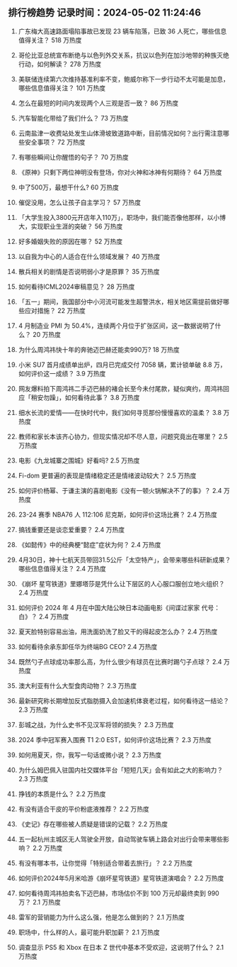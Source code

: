 
## 排行榜趋势 记录时间：2024-05-02 11:24:46
  
  1. 广东梅大高速路面塌陷事故已发现 23 辆车陷落，已致 36 人死亡，哪些信息值得关注？ 518 万热度
    
  2. 哥伦比亚总统宣布断绝与以色列外交关系，抗议以色列在加沙地带的种族灭绝行动，如何解读？ 278 万热度
    
  3. 美联储连续第六次维持基准利率不变，鲍威尔称下一步行动不太可能是加息，哪些信息值得关注？ 101 万热度
    
  4. 怎么在最短的时间内发现两个人三观是否一致？ 86 万热度
    
  5. 汽车智能化带给了我们什么？ 73 万热度
    
  6. 云南盐津一收费站处发生山体滑坡致道路中断，目前情况如何？出行需注意哪些安全事项？ 72 万热度
    
  7. 有哪些瞬间让你醒悟的句子？ 70 万热度
    
  8. 《原神》只剩下两位神明没有登场，你对火神和冰神有何期待？ 64 万热度
    
  9. 中了500万，最想干什么? 60 万热度
    
  10. 催促没用，怎么让孩子自主学习？ 57 万热度
    
  11. 「大学生投入3800元开店年入110万」，职场中，我们能否像他那样，以小博大，实现职业生涯的突破？ 56 万热度
    
  12. 好多婚姻失败的原因在哪？ 52 万热度
    
  13. 以自我为中心的人适合在什么领域发展？ 40 万热度
    
  14. 散兵相关的剧情是否说明弱小才是原罪？ 35 万热度
    
  15. 如何看待ICML2024审稿意见？ 28 万热度
    
  16. 「五一」期间，我国部分中小河流可能发生超警洪水，相关地区需提前做好哪些应对措施？ 22 万热度
    
  17. 4 月制造业 PMI 为 50.4%，连续两个月位于扩张区间，这一数据说明了什么？ 20 万热度
    
  18. 为什么周鸿祎快十年的奔驰迈巴赫还能卖990万? 18 万热度
    
  19. 小米 SU7 首月成绩单出炉，四月已完成交付 7058 辆，累计锁单破 8.8 万，如何评价这一成绩？ 3.9 万热度
    
  20. 网友爆料拍下周鸿祎二手迈巴赫的褚会长至今未付尾款，疑似爽约，周鸿祎回应「稍安勿躁」，如何看待此事？ 3.8 万热度
    
  21. 细水长流的爱情——在快时代中，我们如何寻觅那份慢慢喜欢的温柔？ 3.8 万热度
    
  22. 教师和家长本该齐心协力，但现实情况却不尽人意，问题究竟出在哪里？ 2.5 万热度
    
  23. 电影《九龙城寨之围城》好看吗? 2.5 万热度
    
  24. Fi-dom 更普遍的表现是情绪稳定还是情绪波动较大？ 2.5 万热度
    
  25. 如何评价杨幂、于谦主演的喜剧电影《没有一顿火锅解决不了的事》？ 2.4 万热度
    
  26. 23-24 赛季 NBA76 人 112:106 尼克斯，如何评价这场比赛？ 2.4 万热度
    
  27. 搞钱重要还是谈恋爱重要？ 2.4 万热度
    
  28. 《如懿传》中的经典梗“懿症”症状为何？ 2.4 万热度
    
  29. 4月30日，神十七航天员带回31.5公斤「太空特产」，会带来哪些科研新成果？哪些信息值得关注？ 2.4 万热度
    
  30. 《崩坏 星穹铁道》里娜塔莎是凭什么让下层区的人心服口服创立地火组织？ 2.4 万热度
    
  31. 如何评价 2024 年 4 月在中国大陆公映日本动画电影《间谍过家家 代号：白》？ 2.4 万热度
    
  32. 夏天脸特别容易出油，用洗面奶洗了脸又干的得起皮怎么办？ 2.4 万热度
    
  33. 如何看待余承东卸任华为终端BG CEO? 2.4 万热度
    
  34. 既然勺子点球成功率那么高，为什么很少有球员在比赛时踢勺子点球？ 2.4 万热度
    
  35. 澳大利亚有什么大型食肉动物？ 2.3 万热度
    
  36. 最新研究称长期增加反式脂肪摄入会加速机体衰老过程，如何看待这一结论？ 2.3 万热度
    
  37. 彭城之战，为什么史书不见汉军将领的损失？ 2.3 万热度
    
  38. 2024 季中冠军赛入围赛 T1 2:0 EST，如何评价这场比赛？ 2.3 万热度
    
  39. 如何用夏天，你，我写一句话或微小说？ 2.3 万热度
    
  40. 为什么姆巴佩入驻国内社交媒体平台「短短几天」会有如此之大的影响力？ 2.3 万热度
    
  41. 挣钱的本质是什么？ 2.2 万热度
    
  42. 有没有适合干皮的平价粉底液推荐？ 2.2 万热度
    
  43. 《史记》存在哪些被人质疑是错误的记载？ 2.2 万热度
    
  44. 五一起杭州主城区无人驾驶全开放，自动驾驶车辆上路会对出行会带来哪些影响？ 2.2 万热度
    
  45. 有没有哪本书，让你觉得「特别适合带着去旅行」？ 2.2 万热度
    
  46. 如何评价2024年5月米哈游《崩坏星穹铁道》星穹铁道演唱会？ 2.2 万热度
    
  47. 如何看待周鸿祎拍卖名下迈巴赫，市场估价不到 100 万元却最终卖到 990 万？ 2.1 万热度
    
  48. 雷军的营销能力为什么这么强，他是怎么做到的？ 2.1 万热度
    
  49. 职场中，什么样的人，最可能升职加薪？ 2.1 万热度
    
  50. 调查显示 PS5 和 Xbox 在日本 Z 世代中基本不受欢迎，这说明了什么？ 2.1 万热度
    